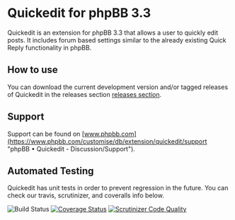 # Quickedit for phpBB 3.3

Quickedit is an extension for phpBB 3.3 that allows a user to quickly edit posts.
It includes forum based settings similar to the already existing Quick Reply functionality in phpBB.

## How to use

You can download the current development version and/or tagged releases of Quickedit in the releases section [releases section](hhttps://github.com/marc1706/phpbb3-ext-quickedit/releases "releases section").

## Support

Support can be found on [www.phpbb.com](https://www.phpbb.com/customise/db/extension/quickedit/support "phpBB • Quickedit - Discussion/Support").

## Automated Testing

Quickedit has unit tests in order to prevent regression in the future. You can check our travis, scrutinizer, and coveralls info below.

![Build Status](https://github.com/marc1706/phpbb3-ext-quickedit/workflows/Tests/badge.svg)
[![Coverage Status](https://coveralls.io/repos/marc1706/phpbb3-ext-quickedit/badge.png?branch=master)](https://coveralls.io/r/marc1706/phpbb3-ext-quickedit?branch=master)
[![Scrutinizer Code Quality](https://scrutinizer-ci.com/g/marc1706/phpbb3-ext-quickedit/badges/quality-score.png?b=master)](https://scrutinizer-ci.com/g/marc1706/phpbb3-ext-quickedit/?branch=master)
